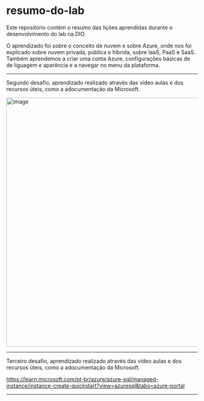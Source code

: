# resumo-do-lab
Este repositório contém o resumo das lições aprendidas durante o desenvolvimento do lab na DIO.

O aprendizado foi sobre o conceito de nuvem e sobre Azure, onde nos foi explicado sobre nuvem privada, pública e híbrida, sobre IaaS, PaaS e SaaS. Também aprendemos a criar uma conta Azure, configurações básicas de de liguagem e aparência e a navegar no menu da plataforma.

-----

Segundo desafio, aprendizado realizado através das vídeo aulas e dos recursos úteis, como a adocumentação da Microsoft.

[<img width="885" height="655" alt="image" src="https://github.com/user-attachments/assets/cc1506fb-6289-4c64-8a48-f9e60678006d" />
](https://learn.microsoft.com/pt-br/azure/virtual-machines/windows/quick-create-portal)

-----

Terceiro desafio, aprendizado realizado através das vídeo aulas e dos recursos úteis, como a adocumentação da Microsoft.

https://learn.microsoft.com/pt-br/azure/azure-sql/managed-instance/instance-create-quickstart?view=azuresql&tabs=azure-portal

-----
